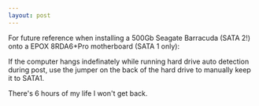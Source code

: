 ```yaml
---
layout: post
---
```

For future reference when installing a 500Gb Seagate Barracuda (SATA 2!) onto a EPOX 8RDA6+Pro motherboard (SATA 1 only):

 If the computer hangs indefinately while running hard drive auto detection during post, use the jumper on the back of the hard drive to manually keep it to SATA1.

There's 6 hours of my life I won't get back.
